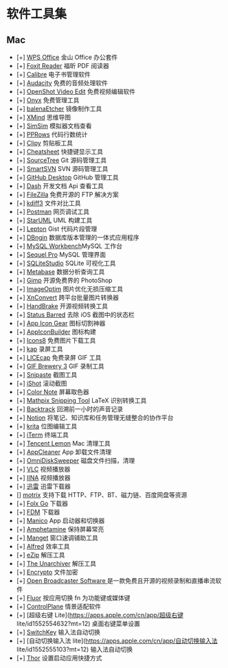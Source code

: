 # 软件工具集

## Mac

  - [+] [WPS Office](https://www.wps.cn/) 金山 Office 办公套件
  - [+] [Foxit Reader](https://www.foxitsoftware.cn/) 福昕 PDF 阅读器
  - [+] [Calibre](https://calibre-ebook.com/) 电子书管理软件
  - [+] [Audacity](https://www.audacityteam.org/) 免费的音频处理软件
  - [+] [OpenShot Video Edit](https://www.openshot.org/) 免费视频编辑软件
  - [+] [Onyx](http://www.onyxmac.com/) 免费管理工具
  - [+] [balenaEtcher](https://www.balena.io/etcher/) 镜像制作工具
  - [+] [XMind](https://www.xmind.net/) 思维导图
  - [+] [SimSim](https://github.com/dsmelov/simsim/releases) 模拟器文档查看
  - [+] [PPRows](https://github.com/jkpang/PPRows/releases) 代码行数统计
  - [+] [Clipy](https://clipy-app.com/) 剪贴板工具
  - [+] [Cheatsheet](https://www.mediaatelier.com/CheatSheet/) 快捷键显示工具
  - [+] [SourceTree](https://www.sourcetreeapp.com/) Git 源码管理工具
  - [+] [SmartSVN](https://www.smartsvn.com/) SVN 源码管理工具
  - [+] [GitHub Desktop](https://desktop.github.com/) GitHub 管理工具
  - [+] [Dash](https://kapeli.com/dash) 开发文档 Api 查看工具
  - [+] [FileZilla](https://filezilla-project.org/) 免费开源的 FTP 解决方案
  - [+] [kdiff3](http://kdiff3.sourceforge.net/) 文件对比工具
  - [+] [Postman](https://www.postman.com/) 网页调试工具
  - [+] [StarUML](http://staruml.io/) UML 构建工具
  - [+] [Lepton](http://hackjutsu.com/Lepton/) Gist 代码片段管理
  - [+] [DBngin](https://dbngin.com/) 数据库版本管理的一体式应用程序
  - [+] [MySQL Workbench](https://www.mysql.com/products/workbench/)MySQL 工作台
  - [+] [Sequel Pro](http://www.sequelpro.com/) MySQL 管理界面
  - [+] [SQLiteStudio](https://github.com/pawelsalawa/sqlitestudio/releases) SQLite 可视化工具
  - [+] [Metabase](https://www.metabase.com) 数据分析查询工具
  - [+] [Gimp](https://www.gimp.org/) 开源免费界的 PhotoShop
  - [+] [ImageOptim](https://imageoptim.com/mac) 图片优化无损压缩工具
  - [+] [XnConvert](https://www.xnview.com/en/xnconvert/) 跨平台批量图片转换器
  - [+] [HandBrake](https://handbrake.fr/) 开源视频转换工具
  - [+] [Status Barred](https://apps.apple.com/cn/app/status-barred/id413853485?ign-mpt=uo%3D4&mt=12) 去除 iOS 截图中的状态栏
  - [+] [App Icon Gear](https://github.com/WChunPeng/App-Icon-Gear-) 图标切割神器
  - [+] [AppIconBuilder](https://apps.apple.com/cn/app/%E5%9B%BE%E6%A0%87%E6%9E%84%E5%BB%BA-%E6%9B%B4%E5%BF%AB%E7%9A%84%E5%AF%BC%E5%87%BA%E5%9B%BE%E6%A0%87%E7%BB%84/id1294179975?mt=12) 图标构建
  - [+] [Icons8](https://apps.apple.com/cn/app/icons8-lite/id786188363?mt=12) 免费图片下载工具
  - [+] [kap](https://getkap.co/) 录屏工具
  - [+] [LICEcap](https://www.cockos.com/licecap/) 免费录屏 GIF 工具
  - [+] [GIF Brewery 3](https://apps.apple.com/cn/app/gif-brewery-3-by-gfycat/id1081413713?mt=12) GIF 录制工具
  - [+] [Snipaste](https://www.snipaste.com/) 截图工具
  - [+] [iShot](https://apps.apple.com/cn/app/ishot-优秀的截图录屏工具/id1485844094?mt=12) 滚动截图
  - [+] [Color Note](https://apps.apple.com/cn/app/color-note/id1099028591?mt=12) 屏幕取色器
  - [+] [Mathpix Snipping Tool](https://mathpix.com/) LaTeX 识别转换工具
  - [+] [Backtrack](https://www.backtrack.team/) 回溯前一小时的声音记录
  - [+] [Notion](https://www.notion.so/) 将笔记、知识库和任务管理无缝整合的协作平台
  - [+] [krita](https://krita.org/en/download/krita-desktop/) 位图编辑工具
  - [+] [iTerm](https://www.iterm2.com/) 终端工具
  - [+] [Tencent Lemon](https://lemon.qq.com/) Mac 清理工具
  - [+] [AppCleaner](http://freemacsoft.net/appcleaner/) App 卸载文件清理
  - [+] [OmniDiskSweeper](https://www.omnigroup.com/more/) 磁盘文件扫描，清理
  - [+] [VLC](http://www.vlcformac.com/) 视频播放器
  - [+] [IINA](https://www.iina.io/) 视频播放器
  - [+] [迅雷](https://mac.xunlei.com/) 迅雷下载器
  - [] [motrix](https://motrix.app/zh-CN/) 支持下载 HTTP、FTP、BT、磁力链、百度网盘等资源 
  - [+] [Folx Go](https://apps.apple.com/cn/app/folx-go/id823528286?mt=12) 下载器
  - [+] [FDM](https://www.freedownloadmanager.org/zh/) 下载器
  - [+] [Manico](https://apps.apple.com/cn/app/manico/id724472954?mt=12) App 启动器和切换器
  - [+] [Amphetamine](https://apps.apple.com/cn/app/amphetamine/id937984704?mt=12) 保持屏幕常亮
  - [+] [Manget](https://apps.apple.com/cn/app/magnet/id441258766?mt=12) 窗口速调铺助工具
  - [+] [Alfred](https://www.alfredapp.com/) 效率工具
  - [+] [eZip](https://ezip.awehunt.com/) 解压工具
  - [+] [The Unarchiver](https://apps.apple.com/cn/app/the-unarchiver/id425424353?mt=12) 解压工具
  - [+] [Encrypto](https://apps.apple.com/cn/app/encrypto-secure-your-files/id935235287?mt=12) 文件加密
  - [+] [Open Broadcaster Software ](https://obsproject.com) 是一款免费且开源的视频录制和直播串流软件
  - [+] [Fluor](https://github.com/Pyroh/Fluor) 按应用切换 fn 为功能键或媒体键 
  - [+] [ControlPlane](https://github.com/dustinrue/ControlPlane) 情景适配软件 
  - [+] [超级右键 Lite](https://apps.apple.com/cn/app/超级右键 lite/id1552554632?mt=12) 桌面右键菜单设置
  - [+] [SwitchKey](https://github.com/itsuhane/SwitchKey) 输入法自动切换
  - [+] [自动切换输入法 lite](https://apps.apple.com/cn/app/自动切换输入法 lite/id1552555103?mt=12) 输入法自动切换
  - [+] [Thor](https://apps.apple.com/cn/app/thor/id1120999687?mt=12) 设置启动应用快捷方式
